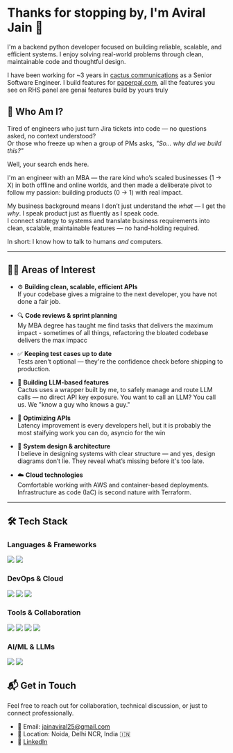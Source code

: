 # Thanks for stopping by, I'm Aviral Jain 👋

I'm a backend python developer focused on building reliable, scalable, and efficient systems. I enjoy solving real-world problems through clean, maintainable code and thoughtful design.

I have been working for ~3 years in [cactus communications](https://cactusglobal.com) as a Senior Software Engineer. 
I build features for [paperpal.com](https://paperpal.com/homev3), all the features you see on RHS panel are genai features build by yours truly

## 🧩 Who Am I?

Tired of engineers who just turn Jira tickets into code — no questions asked, no context understood?  
Or those who freeze up when a group of PMs asks, *"So... why did we build this?"*

Well, your search ends here.

I'm an engineer with an MBA — the rare kind who’s scaled businesses (1 → X) in both offline and online worlds, and then made a deliberate pivot to follow my passion: building products (0 → 1) with real impact.

My business background means I don’t just understand the *what* — I get the *why*. I speak product just as fluently as I speak code.  
I connect strategy to systems and translate business requirements into clean, scalable, maintainable features — no hand-holding required.

In short: I know how to talk to humans *and* computers.



---

## 🧑‍💻 Areas of Interest


- ⚙️ **Building clean, scalable, efficient APIs**  
  If your codebase gives a migraine to the next developer, you have not done a fair job. 

- 🔍 **Code reviews & sprint planning**  
  My MBA degree has taught me find tasks that delivers the maximum impact - sometimes of all things, refactoring the bloated codebase delivers the max impacc

- ✅ **Keeping test cases up to date**  
  Tests aren't optional — they're the confidence check before shipping to production.

- 🧠 **Building LLM-based features**  
  Cactus uses a wrapper built by me, to safely manage and route LLM calls — no direct API key exposure. You want to call an LLM? You call us. We "know a guy who knows a guy."

- 🚀 **Optimizing APIs**  
  Latency improvement is every developers hell, but it is probably the most staifying work you can do, asyncio for the win

- 🧱 **System design & architecture**  
  I believe in designing systems with clear structure — and yes, design diagrams don’t lie. They reveal what’s missing before it's too late.

- ☁️ **Cloud technologies**  
  Comfortable working with AWS and container-based deployments. Infrastructure as code (IaC) is second nature with Terraform.


---

## 🛠️ Tech Stack

### Languages & Frameworks
<p>
  <img src="https://img.shields.io/badge/-Python-3776AB?style=flat&logo=python&logoColor=white"/>
  <img src="https://img.shields.io/badge/-FastAPI-009688?style=flat&logo=fastapi&logoColor=white"/>
</p>

### DevOps & Cloud
<p>
  <img src="https://img.shields.io/badge/-Docker-2496ED?style=flat&logo=docker&logoColor=white"/>
  <img src="https://img.shields.io/badge/-Terraform-623CE4?style=flat&logo=terraform&logoColor=white"/>
  <img src="https://img.shields.io/badge/-AWS-232F3E?style=flat&logo=amazon-aws&logoColor=white"/>
</p>

### Tools & Collaboration
<p>
  <img src="https://img.shields.io/badge/-GitHub-181717?style=flat&logo=github&logoColor=white"/>
  <img src="https://img.shields.io/badge/-Slack-4A154B?style=flat&logo=slack&logoColor=white"/>
  <img src="https://img.shields.io/badge/-Jira-0052CC?style=flat&logo=jira&logoColor=white"/>
  <img src="https://img.shields.io/badge/-Confluence-172B4D?style=flat&logo=confluence&logoColor=white"/>
</p>

### AI/ML & LLMs
<p>
  <img src="https://img.shields.io/badge/-LLMs-ffcc00?style=flat&logo=openai&logoColor=black"/>
  <img src="https://img.shields.io/badge/-Prompt%20Engineering-5e5e5e?style=flat&logo=OpenAI&logoColor=white"/>
</p>



## 📬 Get in Touch

Feel free to reach out for collaboration, technical discussion, or just to connect professionally.

- 📧 Email: jainaviral25@gmail.com
- 📍 Location: Noida, Delhi NCR, India 🇮🇳  
- 🔗 [LinkedIn](https://www.linkedin.com/in/aviral-jain-6190b9133/)

